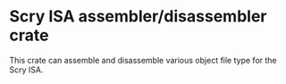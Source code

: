 # Scry ISA assembler/disassembler crate

This crate can assemble and disassemble various object file type for the Scry ISA.